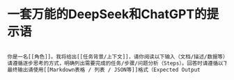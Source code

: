 # 一套万能的DeepSeek和ChatGPT的提示语

``` txt

你是一名[[角色]]。我将给出[[任务背景/上下文]]，请你阅读以下输入（文档/描述/数据等）：[[Input]]。
请遵循逐步思考的方式，明确列出需要完成的任务/步骤/问题分析（Steps）。回答时请遵循以下原则：[[格式要求 / 回答限制 / 专业用语]]（Principles）。
最终输出请使用[[Markdown表格 / 列表 / JSON等]]格式（Expected Output

```